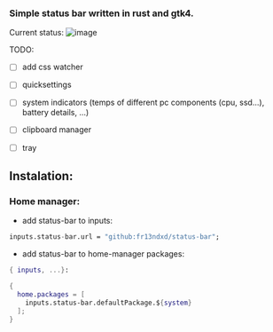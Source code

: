 ### Simple status bar written in rust and gtk4.

Current status:
![image](https://github.com/user-attachments/assets/50a6c6c8-2470-4421-8ff6-8f64b70f062d)



TODO:
- [ ] add css watcher
- [ ] quicksettings
- [ ] system indicators (temps of different pc components (cpu, ssd...), battery details, ...)
- [ ] clipboard manager
- [ ] tray


## Instalation:
### Home manager:
- add status-bar to inputs:
```nix
inputs.status-bar.url = "github:fr13ndxd/status-bar";
```
- add status-bar to home-manager packages:
```nix
{ inputs, ...}:

{
  home.packages = [
    inputs.status-bar.defaultPackage.${system}
  ];
}

```
